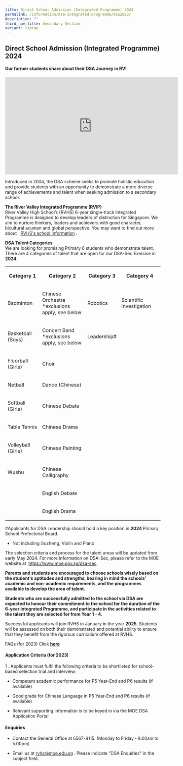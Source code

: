 ```yaml
---
title: Direct School Admission (Integrated Programme) 2024
permalink: /information/dsa-integrated-programme/dsa2023/
description: ""
third_nav_title: Secondary Section
variant: tiptap
---
```

<h2>Direct School Admission (Integrated Programme) 2024</h2>
<h4>Our former students share about their DSA Journey in RV!</h4>
<div class="iframe-wrapper">
<iframe height="315" width="560" allowfullscreen="true" frameborder="0" src="https://www.youtube.com/embed/4vca6BI44wY"></iframe>
</div>
<p>Introduced in 2004, the DSA scheme seeks to promote holistic education
and provide students with an opportunity to demonstrate a more diverse
range of achievements and talent when seeking admission to a secondary
school.</p>
<p><strong>The River Valley Integrated Programme (RVIP)</strong> 
<br>River Valley High School’s (RVHS) 6-year single-track Integrated Programme
is designed to develop leaders of distinction for Singapore. We aim to
nurture thinkers, leaders and achievers with good character, bicultural
acumen and global perspective. You may want to find out more about&nbsp;&nbsp;
<a href="/about-rv/awcei/" rel="noopener noreferrer nofollow" target="_blank">RVHS's school information</a>&nbsp;.</p>
<p><strong>DSA Talent Categories</strong> 
<br>We are looking for promising Primary 6 students who demonstrate talent.
There are 4 categories of talent that are open for our DSA-Sec Exercise
in <strong>2024</strong>:</p>
<table>
<tbody>
<tr>
<th rowspan="1" colspan="1">
<p>Category 1</p>
</th>
<th rowspan="1" colspan="1">
<p>Category 2</p>
</th>
<th rowspan="1" colspan="1">
<p>Category 3</p>
</th>
<th rowspan="1" colspan="1">
<p>Category 4</p>
</th>
</tr>
<tr>
<td rowspan="1" colspan="1">
<p>Badminton</p>
</td>
<td rowspan="1" colspan="1">
<p>Chinese Orchestra
<br>*exclusions apply, see below</p>
</td>
<td rowspan="1" colspan="1">
<p>Robotics</p>
</td>
<td rowspan="1" colspan="1">
<p>Scientific Investigation</p>
</td>
</tr>
<tr>
<td rowspan="1" colspan="1">
<p>Basketball (Boys)</p>
</td>
<td rowspan="1" colspan="1">
<p>Concert Band
<br>*exclusions apply, see below</p>
</td>
<td rowspan="1" colspan="1">
<p>Leadership#</p>
</td>
<td rowspan="1" colspan="1">
<p></p>
</td>
</tr>
<tr>
<td rowspan="1" colspan="1">
<p>Floorball (Girls)</p>
</td>
<td rowspan="1" colspan="1">
<p>Choir</p>
</td>
<td rowspan="1" colspan="1">
<p></p>
</td>
<td rowspan="1" colspan="1">
<p></p>
</td>
</tr>
<tr>
<td rowspan="1" colspan="1">
<p>Netball</p>
</td>
<td rowspan="1" colspan="1">
<p>Dance (Chinese)</p>
</td>
<td rowspan="1" colspan="1">
<p></p>
</td>
<td rowspan="1" colspan="1">
<p></p>
</td>
</tr>
<tr>
<td rowspan="1" colspan="1">
<p>Softball (Girls)</p>
</td>
<td rowspan="1" colspan="1">
<p>Chinese Debate</p>
</td>
<td rowspan="1" colspan="1">
<p></p>
</td>
<td rowspan="1" colspan="1">
<p></p>
</td>
</tr>
<tr>
<td rowspan="1" colspan="1">
<p>Table Tennis</p>
</td>
<td rowspan="1" colspan="1">
<p>Chinese Drama</p>
</td>
<td rowspan="1" colspan="1">
<p></p>
</td>
<td rowspan="1" colspan="1">
<p></p>
</td>
</tr>
<tr>
<td rowspan="1" colspan="1">
<p>Volleyball (Girls)</p>
</td>
<td rowspan="1" colspan="1">
<p>Chinese Painting</p>
</td>
<td rowspan="1" colspan="1">
<p></p>
</td>
<td rowspan="1" colspan="1">
<p></p>
</td>
</tr>
<tr>
<td rowspan="1" colspan="1">
<p>Wushu</p>
</td>
<td rowspan="1" colspan="1">
<p>Chinese Calligraphy</p>
</td>
<td rowspan="1" colspan="1">
<p></p>
</td>
<td rowspan="1" colspan="1">
<p></p>
</td>
</tr>
<tr>
<td rowspan="1" colspan="1">
<p></p>
</td>
<td rowspan="1" colspan="1">
<p>English Debate</p>
</td>
<td rowspan="1" colspan="1">
<p></p>
</td>
<td rowspan="1" colspan="1">
<p></p>
</td>
</tr>
<tr>
<td rowspan="1" colspan="1">
<p></p>
</td>
<td rowspan="1" colspan="1">
<p>English Drama</p>
</td>
<td rowspan="1" colspan="1">
<p></p>
</td>
<td rowspan="1" colspan="1">
<p></p>
</td>
</tr>
</tbody>
</table>
<p>#Applicants for DSA Leadership should hold a key position in <strong>2024 </strong>Primary
School Prefectorial Board.</p>
<ul data-tight="true" class="tight">
<li>
<p>Not including Guzheng, Violin and Piano</p>
</li>
</ul>
<p>The selection criteria and process for the talent areas will be updated
from early May 2024. For more information on DSA-Sec, please refer to the
MOE website at &nbsp;<a href="https://www.moe.gov.sg/dsa-sec" rel="noopener noreferrer nofollow" target="_blank">https://www.moe.gov.sg/dsa-sec</a>
</p>
<p><strong>Parents and students are encouraged to choose schools wisely based on the student's aptitudes and strengths, bearing in mind the schools' academic and non-academic requirements, and the programmes available to develop the area of talent.</strong>&nbsp;</p>
<p><strong>Students who are successfully admitted to the school via DSA are expected to honour their commitment to the school for the duration of the 6-year Integrated Programme, and participate in the activities related to the talent they are selected for from Year 1 - 4.</strong>&nbsp;</p>
<p>Successful applicants will join RVHS in January in the year <strong>2025</strong>.
Students will be assessed on both their demonstrated and potential ability
to ensure that they benefit from the rigorous curriculum offered at RVHS.</p>
<p>FAQs (for 2023) Click&nbsp;<strong><a href="/information/faqs/" rel="noopener noreferrer nofollow" target="_blank">here</a></strong>
</p>
<h4>Application Criteria (for 2023)</h4>
<p>1 . Applicants must fulfil the following criteria to be shortlisted for
school-based selection trial and interview:</p>
<ul data-tight="true" class="tight">
<li>
<p>Competent academic performance&nbsp;for&nbsp;P5 Year-End and P6 results
(if available)&nbsp;</p>
</li>
<li>
<p>Good grade for Chinese Language in P5 Year-End and P6 results (if available)</p>
</li>
<li>
<p>Relevant supporting information&nbsp;is to be keyed in via the MOE DSA
Application Portal</p>
</li>
</ul>
<h4>Enquiries</h4>
<ul data-tight="true" class="tight">
<li>
<p>Contact the General Office at 6567-8115. (Monday to Friday - 8.00am to
5.00pm)</p>
</li>
<li>
<p>Email us at&nbsp;<a href="mailto:rvhs@moe.edu.sg" rel="noopener noreferrer nofollow" target="_blank">rvhs@moe.edu.sg</a>&nbsp;. Please indicate
"DSA Enquiries" in the subject field.</p>
</li>
</ul>
<p></p>